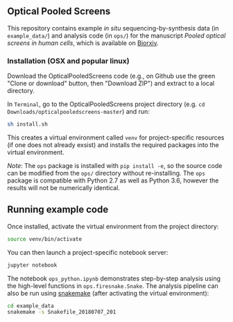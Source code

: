 ## Optical Pooled Screens

This repository contains example _in situ_ sequencing-by-synthesis data (in `example_data/`) and analysis code (in `ops/`) for the manuscript *Pooled optical screens in human cells*, which is available on [Biorxiv](https://www.biorxiv.org/content/early/2018/08/02/383943).


### Installation (OSX and popular linux)

Download the OpticalPooledScreens code (e.g., on Github use the green "Clone or download" button, then "Download ZIP") and extract to a local directory.

In `Terminal`, go to the OpticalPooledScreens project directory (e.g. `cd Downloads/opticalpooledscreens-master`) and run:
```bash
sh install.sh
```
This creates a virtual environment called `venv` for project-specific resources (if one does not already exsist) and installs the required packages into the virtual environment.

*Note*: The `ops` package is installed with `pip install -e`, so the source code can be modified from the `ops/` directory without re-installing. The `ops` package is compatible with Python 2.7 as well as Python 3.6, however the results will not be numerically identical.

## Running example code

Once installed, activate the virtual environment from the project directory:

```bash
source venv/bin/activate
```

You can then launch a project-specific notebook server:


```bash
jupyter notebook
```

The notebook `ops_python.ipynb` demonstrates step-by-step analysis using the high-level functions in `ops.firesnake.Snake`. The analysis pipeline can also be run using [snakemake](https://snakemake.readthedocs.io/en/stable/) (after activating the virtual environment):


```bash
cd example_data
snakemake -s Snakefile_20180707_201
```
